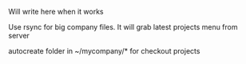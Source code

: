 Will write here when it works

Use rsync for big company files.
It will grab latest projects menu from server

autocreate folder in ~/mycompany/* for checkout projects
